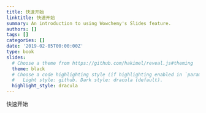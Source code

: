 ```yaml
---
title: 快速开始
linktitle: 快速开始
summary: An introduction to using Wowchemy's Slides feature.
authors: []
tags: []
categories: []
date: '2019-02-05T00:00:00Z'
type: book
slides:
  # Choose a theme from https://github.com/hakimel/reveal.js#theming
  theme: black
  # Choose a code highlighting style (if highlighting enabled in `params.toml`)
  #   Light style: github. Dark style: dracula (default).
  highlight_style: dracula
---
```

快速开始